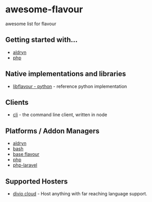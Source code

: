 # awesome-flavour
awesome list for flavour

## Getting started with...

* [aldryn](https://github.com/flavours/getting-started-with-aldryn) 
* [php](https://github.com/flavours/getting-started-with-php) 


## Native implementations and libraries

* [libflavour - python](https://github.com/flavours/libflavour) - reference python implementation

## Clients

* [cli](https://github.com/flavours/cli) - the command line client, written in node


## Platforms / Addon Managers

* [aldryn](https://github.com/flavours/fam-aldryn) 
* [bash](https://github.com/flavours/fam-bash) 
* [base flavour](https://github.com/flavours/fam-flavour) 
* [php](https://github.com/flavours/fam-php) 
* [php-laravel](https://github.com/flavours/fam-php-laravel) 

## Supported Hosters

* [divio cloud](https://www.divio.com) - Host anything with far reaching language support.
